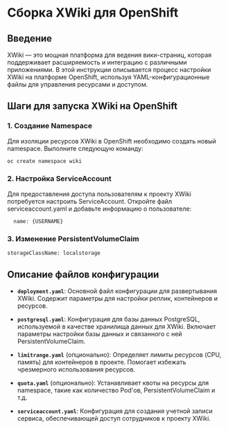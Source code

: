 # Сборка XWiki для OpenShift

## Введение

XWiki — это мощная платформа для ведения вики-страниц, которая поддерживает расширяемость и интеграцию с различными приложениями. В этой инструкции описывается процесс настройки XWiki на платформе OpenShift, используя YAML-конфигурационные файлы для управления ресурсами и доступом.

## Шаги для запуска XWiki на OpenShift

### 1. Создание Namespace

Для изоляции ресурсов XWiki в OpenShift необходимо создать новый namespace. Выполните следующую команду:

```bash
oc create namespace wiki
```

### 2. Настройка ServiceAccount

Для предоставления доступа пользователям к проекту XWiki потребуется настроить ServiceAccount. Откройте файл serviceaccount.yaml и добавьте информацию о пользователе:


```  name: {USERNAME}```

### 3. Изменение PersistentVolumeClaim

```storageClassName: localstorage```

## Описание файлов конфигурации

- **`deployment.yaml`**: Основной файл конфигурации для развертывания XWiki. Содержит параметры для настройки реплик, контейнеров и ресурсов.

- **`postgresql.yaml`**: Конфигурация для базы данных PostgreSQL, используемой в качестве хранилища данных для XWiki. Включает параметры настройки базы данных и связанного с ней PersistentVolumeClaim.

- **`limitrange.yaml`** (опционально): Определяет лимиты ресурсов (CPU, память) для контейнеров в проекте. Помогает избежать чрезмерного использования ресурсов.

- **`quota.yaml`** (опционально): Устанавливает квоты на ресурсы для namespace, такие как количество Pod'ов, PersistentVolumeClaim и т.д.

- **`serviceaccount.yaml`**: Конфигурация для создания учетной записи сервиса, обеспечивающей доступ сотрудников к проекту XWiki.
